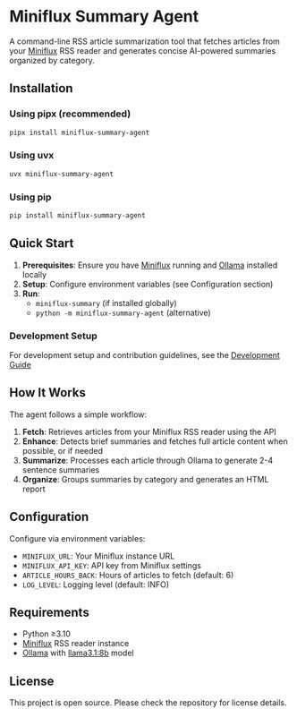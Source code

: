 # Miniflux Summary Agent

A command-line RSS article summarization tool that fetches articles from your [Miniflux](https://miniflux.app/) RSS reader and generates concise AI-powered summaries organized by category.

## Installation

### Using pipx (recommended)
```bash
pipx install miniflux-summary-agent
```

### Using uvx
```bash
uvx miniflux-summary-agent
```

### Using pip
```bash
pip install miniflux-summary-agent
```

## Quick Start

1. **Prerequisites**: Ensure you have [Miniflux](https://miniflux.app/) running and [Ollama](https://ollama.com/) installed locally
2. **Setup**: Configure environment variables (see Configuration section)
3. **Run**: 
   - `miniflux-summary` (if installed globally)
   - `python -m miniflux-summary-agent` (alternative)

### Development Setup

For development setup and contribution guidelines, see the [Development Guide](https://github.com/trly/miniflux-summary-agent/blob/main/DEVELOPMENT.md)

## How It Works

The agent follows a simple workflow:

1. **Fetch**: Retrieves articles from your Miniflux RSS reader using the API
2. **Enhance**: Detects brief summaries and fetches full article content when possible, or if needed
3. **Summarize**: Processes each article through Ollama to generate 2-4 sentence summaries
5. **Organize**: Groups summaries by category and generates an HTML report

## Configuration

Configure via environment variables:

- `MINIFLUX_URL`: Your Miniflux instance URL
- `MINIFLUX_API_KEY`: API key from Miniflux settings
- `ARTICLE_HOURS_BACK`: Hours of articles to fetch (default: 6)
- `LOG_LEVEL`: Logging level (default: INFO)

## Requirements

- Python ≥3.10
- [Miniflux](https://miniflux.app/) RSS reader instance
- [Ollama](https://ollama.com/) with [llama3.1:8b](https://ollama.com/library/llama3.1:8b) model

## License

This project is open source. Please check the repository for license details.
